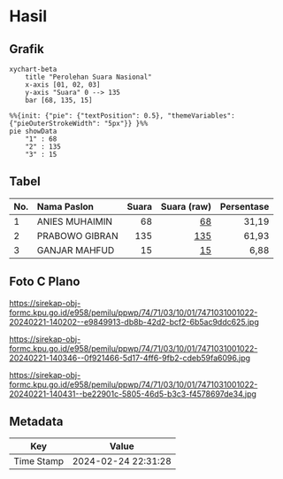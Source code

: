 # Hasil

## Grafik

```mermaid
xychart-beta
    title "Perolehan Suara Nasional"
    x-axis [01, 02, 03]
    y-axis "Suara" 0 --> 135
    bar [68, 135, 15]
```

```mermaid
%%{init: {"pie": {"textPosition": 0.5}, "themeVariables": {"pieOuterStrokeWidth": "5px"}} }%%
pie showData
    "1" : 68
    "2" : 135
    "3" : 15
```

## Tabel

| No. | Nama Paslon    | Suara | Suara (raw) | Persentase |
|:--- |:-------------- | -----:| -----------:| ----------:|
| 1   | ANIES MUHAIMIN | 68    | [68][p-1]   | 31,19      |
| 2   | PRABOWO GIBRAN | 135   | [135][p-2]  | 61,93      |
| 3   | GANJAR MAHFUD  | 15    | [15][p-3]   | 6,88       |


[p-1]: https://github.com/gigit-pemilu/pemilu-2024/blob/main/pilpres/hitung-suara/sub/74-sulawesi-tenggara/sub/71-kota-kendari/sub/03-baruga/sub/1001-baruga/sub/022-tps/sub/paslon-1.txt
[p-2]: https://github.com/gigit-pemilu/pemilu-2024/blob/main/pilpres/hitung-suara/sub/74-sulawesi-tenggara/sub/71-kota-kendari/sub/03-baruga/sub/1001-baruga/sub/022-tps/sub/paslon-2.txt
[p-3]: https://github.com/gigit-pemilu/pemilu-2024/blob/main/pilpres/hitung-suara/sub/74-sulawesi-tenggara/sub/71-kota-kendari/sub/03-baruga/sub/1001-baruga/sub/022-tps/sub/paslon-3.txt

## Foto C Plano

https://sirekap-obj-formc.kpu.go.id/e958/pemilu/ppwp/74/71/03/10/01/7471031001022-20240221-140202--e9849913-db8b-42d2-bcf2-6b5ac9ddc625.jpg

https://sirekap-obj-formc.kpu.go.id/e958/pemilu/ppwp/74/71/03/10/01/7471031001022-20240221-140346--0f921466-5d17-4ff6-9fb2-cdeb59fa6096.jpg

https://sirekap-obj-formc.kpu.go.id/e958/pemilu/ppwp/74/71/03/10/01/7471031001022-20240221-140431--be22901c-5805-46d5-b3c3-f4578697de34.jpg


## Metadata

| Key        | Value               |
| ---------- | ------------------- |
| Time Stamp | 2024-02-24 22:31:28 |



